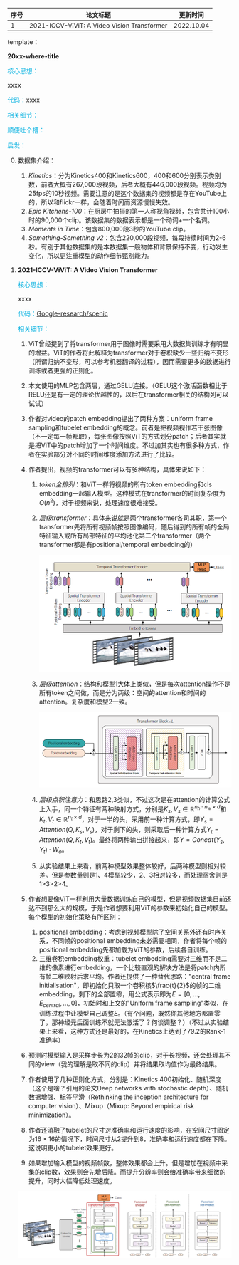 | 序号 | 论文标题                                    | 更新时间   |
| ---- | ------------------------------------------- | ---------- |
| 1    | 2021-ICCV-ViViT: A Video Vision Transformer | 2022.10.04 |

template：

**20xx-where-title**

<font color='vornblue'>核心思想：</font>

xxxx

<font color='vornblue'>代码：</font>xxxx

<font color='vornblue'>相关细节：</font>

<font color='vornblue'>顺便吐个槽：</font>

<font color='vornblue'>启发：</font>

0. 数据集介绍：
   1. *Kinetics*：分为Kinetics400和Kinetics600，400和600分别表示类别数，前者大概有267,000段视频，后者大概有446,000段视频。视频均为25fps的10秒视频。需要注意的是这个数据集的视频都是存在YouTube上的，所以和flickr一样，会随着时间而资源慢慢失效。
   2. *Epic Kitchens-100*：在厨房中拍摄的第一人称视角视频，包含共计100小时的90,000个clip。该数据集的数据表示都是一个动词+一个名词。
   3. *Moments in Time*：包含800,000段3秒的YouTube clip。
   4. *Something-Something v2*：包含220,000段视频，每段持续时间为2-6秒。有别于其他数据集的是本数据集一般物体和背景保持不变，行动发生变化，所以更注重模型的动作细节甄别能力。

1. **2021-ICCV-ViViT: A Video Vision Transformer**

   <font color='vornblue'>核心思想：</font>

   xxxx

   <font color='vornblue'>代码：</font>[Google-research/scenic](https://github.com/google-research/scenic)

   <font color='vornblue'>相关细节：</font>

   1. ViT曾经提到了将transformer用于图像时需要采用大数据集训练才有明显的增益。ViT的作者将此解释为transformer对于卷积缺少一些归纳不变形（所谓归纳不变形，可以参考机器翻译的过程），因而需要更多的数据进行训练或者更强的正则化。
   
   1. 本文使用的MLP包含两层，通过GELU连接。（GELU这个激活函数相比于RELU还是有一定的理论优越性的，以后在transformer相关的结构列可以试试）
   
   1. 作者对video的patch embedding提出了两种方案：uniform frame sampling和tubelet embedding的概念。前者是把视频视作若干张图像（不一定每一帧都取），每张图像按照ViT的方式划分patch；后者其实就是把ViT中的patch增加了一个时间维度。不过加其实也有很多种方式，作者在实验部分对不同的时间维度添加方法进行了比较。
   
   1. 作者提出，视频的transformer可以有多种结构，具体来说如下：
   
      1. *token全排列*：和ViT一样将视频的所有token embedding和cls embedding一起输入模型。这种模式在transformer的时间复杂度为$O(n^2)$，对于视频来说，处理速度很难接受。
   
      1. *层级transformer*：具体来说就是两个transformer各司其职，第一个transformer先将所有视频帧按照图像编码，随后得到的所有帧的全局特征输入或所有局部特征的平均池化第二个transformer（两个transformer都是有positional/temporal embedding的）
   
         ![img](./video_base_assets/2.png)
   
      1. *层级attention*：结构和模型1大体上类似，但是每次attention操作不是所有token之间做，而是分为两级：空间的attention和时间的attention。复杂度和模型2一致。
   
         ![img](./video_base_assets/3.png)
   
      1. *层级点积注意力*：和思路2,3类似，不过这次是在attention的计算公式上入手，同一个特征有两种映射方式，分别是$K_s,V_s\in\mathbb{R}^{n_h\cdot n_w\times d}$和$K_t, V_t\in \mathbb{R}^{n_t\times d}$，对于一半的头，采用前一种计算方式，即$Y_s=Attention(Q, K_s, V_s)$，对于剩下的头，则采取后一种计算方式$Y_t=Attention(Q, K_t, V_t)$。最终将两种输出拼接起来，即$Y=Concat(Y_s, Y_t)\cdot W_o$。
   
      1. 从实验结果上来看，前两种模型效果整体较好，后两种模型则相对较差。但是参数量则是1、4模型较少，2、3相对较多，而处理宿舍则是1>3>2>4。
   
   1. 作者想要像ViT一样利用大量数据训练自己的模型，但是视频数据集目前还达不到那么大的规模，于是作者想要利用ViT的参数来初始化自己的模型。每个模型的初始化策略有所区别：
   
      1. positional embedding：考虑到视频模型除了空间关系外还有时序关系，不同帧的positional embedding未必需要相同，作者将每个帧的positional embedding先都加载为ViT的参数，后续各自训练。
      1. 三维卷积embedding权重：tubelet embedding需要对三维而不是二维的像素进行embedding，一个比较直观的解决方法是将patch内所有帧二维映射后求平均。作者还提供了一种替代思路："central frame initialisation"，即初始化只取一个卷积核$\frac{t}{2}$的帧的二维embedding，剩下的全部置零，用公式表示即为$E=[0,...,E_{central},...,0]$，初始时和上文的"Uniform frame sampling"类似，在训练过程中让模型自己调整$E$。（有个问题，既然你其他地方都置零了，那神经元后面训练不就无法激活了？何谈调整？）（不过从实验结果上来看，这种方式还是最好的，在Kinetics上达到了79.2的Rank-1准确率）
   
   1. 预测时模型输入是采样步长为2的32帧的clip，对于长视频，还会处理其不同的view（我的理解是取不同的clip）并将结果取均值作为最终结果。
   
   1. 作者使用了几种正则化方式，分别是：Kinetics 400初始化、随机深度（这个是啥？引用的论文Deep networks with stochastic depth）、随机数据增强、标签平滑（Rethinking the inception architecture for computer vision）、Mixup（Mixup: Beyond empirical risk minimization）。
   
   1. 作者还消融了tubelet的尺寸对准确率和运行速度的影响，在空间尺寸固定为$16\times 16$的情况下，时间尺寸从2提升到8，准确率和运行速度都在下降。这说明更小的tubelet效果更好。
   
   1. 如果增加输入模型的视频帧数，整体效果都会上升。但是增加在视频中采集的clip数，效果则会先增后降。而提升分辨率则会给准确率带来细微的提升，同时大幅降低处理速度。
   
   ![img](./video_base_assets/1.png)